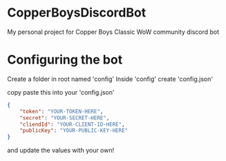 # CopperBoysDiscordBot
My personal project for Copper Boys Classic WoW community discord bot


# Configuring the bot
Create a folder in root named 'config'
Inside 'config' create 'config.json'

copy paste this into your 'config.json'
```json
{
	"token": "YOUR-TOKEN-HERE",
	"secret": "YOUR-SECRET-HERE",
	"cliendId": "YOUR-CLIENT-ID-HERE",
	"publicKey": "YOUR-PUBLIC-KEY-HERE"
}
```
and update the values with your own!
